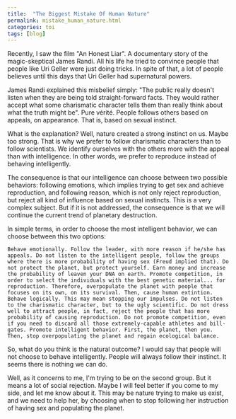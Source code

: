 ```yaml
---
title:  "The Biggest Mistake Of Human Nature"
permalink: mistake_human_nature.html
categories: toi
tags: [blog]
---
```

Recently, I saw the film "An Honest Liar". A documentary story of the magic-skeptical James Randi. All his life he tried to convince people that people like Uri Geller were just doing tricks. In spite of that, a lot of people believes until this days that Uri Geller had supernatural powers.

James Randi explained this misbelief simply: "The public really doesn't listen when they are being told straight-forward facts. They would rather accept what some charismatic character tells them than really think about what the truth might be". Pure vérité. People follows others based on appeals, on appearance. That is, based on sexual instinct.

What is the explanation? Well, nature created a strong instinct on us. Maybe too strong. That is why we prefer to follow charismatic characters than to follow scientists. We identify ourselves with the others more with the appeal than with intelligence. In other words, we prefer to reproduce instead of behaving intelligently.

The consequence is that our intelligence can choose between two possible behaviors: following emotions, which implies trying to get sex and achieve reproduction, and following reason, which is not only reject reproduction, but reject all kind of influence based on sexual instincts. This is a very complex subject. But if it is not addressed, the consequence is that we will continue the current trend of planetary destruction.

In simple terms, in order to choose the most intelligent behavior, we can choose between this two options:

    Behave emotionally. Follow the leader, with more reason if he/she has appeals. Do not listen to the intelligent people, follow the groups where there is more probability of having sex (Freud implied that). Do not protect the planet, but protect yourself. Earn money and increase the probability of leaven your DNA on earth. Promote competition, in order to select the individuals with the best genetic material... for reproduction. Therefore, overpopulate the planet with people that focuses on its own, on its survival. Then, cause human extintion.
    Behave logically. This may mean stopping our impulses. Do not listen to the charismatic character, but to the ugly scientific. Do not dress well to attract people, in fact, reject the people that has more probability of causing reproduction. Do not promote competition, even if you need to discard all those extremely-capable athletes and bill-gates. Promote intelligent behavior. First, the planet, then you. Then, stop overpopulating the planet and regain ecological balance. 

So, what do you think is the natural outcome? I would say that people will not choose to behave intelligently. People will always follow their instinct. It seems there is nothing we can do.

Well, as it concerns to me, I'm trying to be on the second group. But it means a lot of social rejection. Maybe I will feel better if you come to my side, and let me know about it. This may be nature trying to make us exist, and we need to help her, by choosing when to stop following her instruction of having sex and populating the planet. 